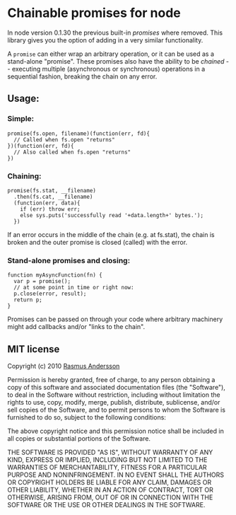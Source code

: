 # Chainable promises for node

In node version 0.1.30 the previous built-in _promises_ where removed. This library gives you the option of adding in a very similar functionality.

A `promise` can either wrap an arbitrary operation, or it can be used as a stand-alone "promise". These promises also have the ability to be _chained_ -- executing multiple (asynchronous or synchronous) operations in a sequential fashion, breaking the chain on any error.

## Usage:
### Simple:

    promise(fs.open, filename)(function(err, fd){
      // Called when fs.open "returns"
    })(function(err, fd){
      // Also called when fs.open "returns"
    })

### Chaining:

    promise(fs.stat, __filename)
      .then(fs.cat, __filename)
      (function(err, data){
        if (err) throw err;
        else sys.puts('successfully read '+data.length+' bytes.');
      })

If an error occurs in the middle of the chain (e.g. at fs.stat), the chain
is broken and the outer promise is closed (called) with the error.

### Stand-alone promises and closing:

    function myAsyncFunction(fn) {
      var p = promise();
      // at some point in time or right now:
      p.close(error, result);
      return p;
    }

Promises can be passed on through your code where arbitrary machinery might
add callbacks and/or "links to the chain".

## MIT license

Copyright (c) 2010 [Rasmus Andersson](http://hunch.se/)

Permission is hereby granted, free of charge, to any person obtaining a copy
of this software and associated documentation files (the "Software"), to deal
in the Software without restriction, including without limitation the rights
to use, copy, modify, merge, publish, distribute, sublicense, and/or sell
copies of the Software, and to permit persons to whom the Software is
furnished to do so, subject to the following conditions:

The above copyright notice and this permission notice shall be included in
all copies or substantial portions of the Software.

THE SOFTWARE IS PROVIDED "AS IS", WITHOUT WARRANTY OF ANY KIND, EXPRESS OR
IMPLIED, INCLUDING BUT NOT LIMITED TO THE WARRANTIES OF MERCHANTABILITY,
FITNESS FOR A PARTICULAR PURPOSE AND NONINFRINGEMENT. IN NO EVENT SHALL THE
AUTHORS OR COPYRIGHT HOLDERS BE LIABLE FOR ANY CLAIM, DAMAGES OR OTHER
LIABILITY, WHETHER IN AN ACTION OF CONTRACT, TORT OR OTHERWISE, ARISING FROM,
OUT OF OR IN CONNECTION WITH THE SOFTWARE OR THE USE OR OTHER DEALINGS IN
THE SOFTWARE.
